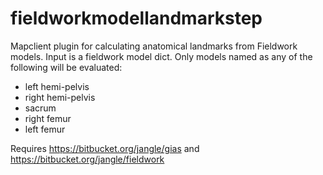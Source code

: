 fieldworkmodellandmarkstep
==========================

Mapclient plugin for calculating anatomical landmarks from Fieldwork models.
Input is a fieldwork model dict. Only models named as any of the following will be
evaluated:
- left hemi-pelvis
- right hemi-pelvis
- sacrum
- right femur
- left femur

Requires https://bitbucket.org/jangle/gias and https://bitbucket.org/jangle/fieldwork
